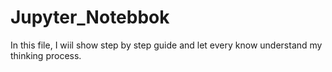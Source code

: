 # Jupyter_Notebbok

In this file, I wiil show step by step guide and let every know understand my thinking process.
